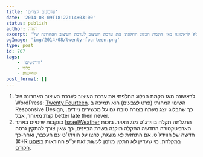 ```yaml
---
title: 'עדכונים קצרים'
date: '2014-08-09T18:22:14+03:00'
status: publish
author: יהודה
excerpt: 'לראשונה מאז הקמת הבלוג החלפתי את ערכת העיצוב לערכת העיצוב האחרונה של WordPress: Twenty Fourteen. השינוי המהותי (פרט לצבעים) הוא תמיכה ב Responsive Design'
ogImage: 'img/2014/08/twenty-fourteen.png'
type: post
id: 707
tags:
    - 'ווידג׳טים'
    - כללי
    - שמישות
post_format: []
---
```

1. לראשונה מאז הקמת הבלוג החלפתי את ערכת העיצוב לערכת העיצוב האחרונה של WordPress: [Twenty Fourteen](http://wordpress.org/themes/twentyfourteen). השינוי המהותי (פרט לצבעים) הוא תמיכה ב Responsive Design, כך שהבלוג יוצג מעתה בצורה טובה גם על מכשירים ניידים. קצת מאוחר, אבל better late then never.
2. בעקבות שינויים באתר [IsraelWeather](http://www.israelweather.co.il/) התגלתה תקלה בווידג׳ט מזג האויר. בזכות הארכיטקטורה החדשה התקלה תוקנה בשרת הביינים, כך שאין צורך להתקין גרסה חדשה של הווידג׳ט. אם התחזית לא מוצגת, לחצו על הווידג׳ט עם העכבר, ואחר-כך ⌘+R במקלדת. מי שעדיין לא התקין מוזמן לעשות זאת ע״פ ההוראות ב[פוסט הקודם](http://yehudab.com/blog/2014/06/weather-il-2-3/).
